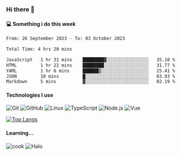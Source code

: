 ### Hi there 👋

#### 💻 Something i do this week

<!--START_SECTION:waka-->

```txt
From: 26 September 2023 - To: 03 October 2023

Total Time: 4 hrs 20 mins

JavaScript   1 hr 31 mins    ████████▓░░░░░░░░░░░░░░░░   35.10 %
HTML         1 hr 22 mins    ████████░░░░░░░░░░░░░░░░░   31.77 %
YAML         1 hr 6 mins     ██████▒░░░░░░░░░░░░░░░░░░   25.41 %
JSON         10 mins         █░░░░░░░░░░░░░░░░░░░░░░░░   03.93 %
Markdown     5 mins          ▓░░░░░░░░░░░░░░░░░░░░░░░░   02.19 %
```

<!--END_SECTION:waka-->


#### Technologies I use
![Git](https://img.shields.io/badge/-Git-222222?style=flat&logo=git&logoColor=F05032)
![GitHub](https://img.shields.io/badge/-GitHub-181717?style=flat&logo=github)
![Linux](https://img.shields.io/badge/-Linux-222222?style=flat&logo=linux&logoColor=FCC624)
![TypeScript](https://img.shields.io/badge/-TypeScript-000000?style=flat&logo=typescript)
![Node.js](https://img.shields.io/badge/-Node.js-222222?style=flat&logo=node.js&logoColor=339933)
![Vue](https://img.shields.io/badge/-Vue-222222?style=flat&logo=Vue.js&logoColor=4FC08D)

[![Top Langs](https://github-readme-stats.vercel.app/api/top-langs/?username=GodlessLiu&layout=compact)](https://github.com/anuraghazra/github-readme-stats)
#### Learning...
![cook](https://img.shields.io/badge/cook-v0.0.0-yellow.svg)
![Halo](https://img.shields.io/badge/Halo-v2.9.0-blue.svg)
